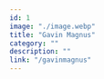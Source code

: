 ```yaml
---
id: 1
image: "./image.webp"
title: "Gavin Magnus"
category: ""
description: ""
link: "/gavinmagnus"
---
```

